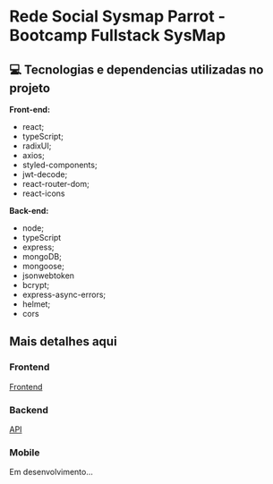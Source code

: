 
# Rede Social Sysmap Parrot - Bootcamp Fullstack SysMap

## 💻 Tecnologias e dependencias utilizadas no projeto

**Front-end:** 
- react; 
- typeScript; 
- radixUI;
- axios; 
- styled-components;
- jwt-decode;
- react-router-dom;
- react-icons

**Back-end:** 
- node;
- typeScript 
- express; 
- mongoDB; 
- mongoose;
- jsonwebtoken
- bcrypt;
- express-async-errors;
- helmet;
- cors

## Mais detalhes aqui

### Frontend 
[Frontend](https://github.com/bc-fullstack-02/natanael-de-paulo/tree/main/frontend)

### Backend
[API](https://github.com/bc-fullstack-02/natanael-de-paulo/tree/main/api)

### Mobile
Em desenvolvimento...
